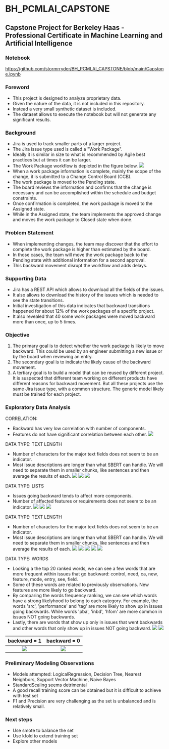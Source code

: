 ﻿# BH_PCMLAI_CAPSTONE

## Capstone Project for Berkeley Haas - Professional Certificate in Machine Learning and Artificial Intelligence

### Notebook
https://github.com/stormrryder/BH_PCMLAI_CAPSTONE/blob/main/Capstone.ipynb

### Foreword
- This project is designed to analyze proprietary data.
- Given the nature of the data, it is not included in this repository.
- Instead a very small synthetic dataset is included.
- The dataset allows to execute the notebook but will not generate any significant results.

### Background
- Jira is used to track smaller parts of a larger project.
- The Jira issue type used is called a "Work Package".
- Ideally it is similar in size to what is recommended by Agile best practices but at times it can be larger.
- The Work Package workflow is depicted in the figure below.
![](./images/workflow_work_package.png)
- When a work package information is complete, mainly the scope of the change, it is submitted to a Change Control Board (CCB).
- The work package is moved to the Pending state.
- The board reviews the information and confirms that the change is necessary and can be accomplished within the schedule and budget constraints.
- Once confirmation is completed, the work package is moved to the Assigned state.
- While in the Assigned state, the team implements the approved change and moves the work package to Closed state when done.

### Problem Statement
- When implementing changes, the team may discover that the effort to complete the work package is higher than estimated by the board.
- In those cases, the team will move the work package back to the Pending state with additional information for a second approval.
- This backward movement disrupt the workflow and adds delays.

### Supporting Data
- Jira has a REST API which allows to download all the fields of the issues.
- It also allows to download the history of the issues which is needed to see the state transitions.
- Initial investigation of this data indicates that backward transitions happened for about 12% of the work packages of a specific project.
- It also revealed that 40 some work packages were moved backward more than once, up to 5 times.

### Objective
1. The primary goal is to detect whether the work package is likely to move backward. This could be used by an engineer submitting a new issue or by the board when reviewing an entry.
2. The secondary goal is to indicate the likely cause of the backward movement.
3. A tertiary goal is to build a model that can be reused by different project. It is suspected that different team working on different products have different reasons for backward movement. But all these projects use the same Jira issue type, with a common structure. The generic model likely must be trained for each project.

### Exploratory Data Analysis

CORRELATION:
- Backward has very low correlation with number of components.
- Features do not have significant correlation between each other.
![](./images/correlation.png)

DATA TYPE: TEXT LENGTH</h4>
- Number of characters for the major text fields does not seem to be an indicator.
- Most issue descriptions are longer than what SBERT can handle. We will need to separate them in smaller chunks, like sentences and then average the results of each.
![](./images/description_len.png)
![](./images/impact_len.png)
![](./images/ped_len.png)

DATA TYPE: LISTS</h4>
- Issues going backward tends to affect more components.
- Number of affected features or requirements does not seem to be an indicator.
![](./images/components_len.png)
![](./images/features_len.png)
![](./images/reqts_len.png)

DATA TYPE: TEXT LENGTH
- Number of characters for the major text fields does not seem to be an indicator.
- Most issue descriptions are longer than what SBERT can handle. We will need to separate them in smaller chunks, like sentences and then average the results of each.
![](./images/criticality.png)
![](./images/source.png)
![](./images/detection.png)
![](./images/source.png)
![](./images/type.png)

DATA TYPE: WORDS
- Looking a the top 20 ranked words, we can see a few words that are more frequent within issues that go backward: control, need, ca, new, feature, mode, entry, see, field.
- Some of these words are related to previously observations. New features are more likely to go backward.
- By comparing the words frequency ranking, we can see which words have a strong likelyhood to belong to each category. For example, the words 'src', 'performance' and 'tag' are more likely to show up in issues going backwards. While words 'pba', 'inbd', 'hfom' are more common in issues NOT going backwards.
- Lastly, there are words that show up only in issues that went backwards and other words that only show up in issues NOT going backward.
![](./images/frequent_words.png)
![](./images/word_ranking_differences.png)

 backward = 1                         |   backward = 0
:------------------------------------:|:-------------------------:
![](./images/top15_backward_yes.png)  |  ![](./images/top15_backward_no.png)

### Preliminary Modeling Observations
- Models attempted: LogicalRegression, Decision Tree, Nearest Neighbors, Support Vector Machine, Naive Bayes 
- StandardScaling seems detrimental
- A good recall training score can be obtained but it is difficult to achieve with test set
- F1 and Precision are very challenging as the set is unbalanced and is relatively small.

### Next steps
- Use smote to balance the set
- Use kfold to extend training set
- Explore other models